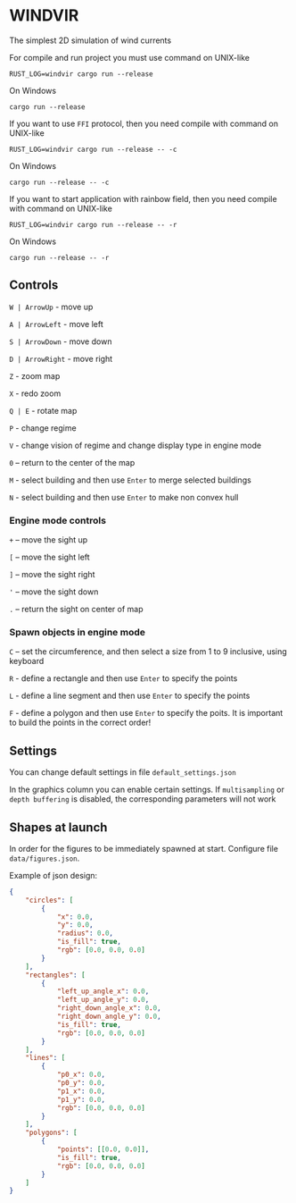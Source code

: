 # WINDVIR
The simplest 2D simulation of wind currents

For compile and run project you must use command on UNIX-like
```
RUST_LOG=windvir cargo run --release
```
On Windows
```
cargo run --release
```
If you want to use `FFI` protocol, then you need compile with command on UNIX-like
```
RUST_LOG=windvir cargo run --release -- -c
```
On Windows
```
cargo run --release -- -c
```
If you want to start application with rainbow field, then you need compile with command on UNIX-like
```
RUST_LOG=windvir cargo run --release -- -r
```
On Windows
```
cargo run --release -- -r
```
## Controls
`W | ArrowUp` - move up

`A | ArrowLeft` - move left

`S | ArrowDown` - move down

`D | ArrowRight` - move right

`Z` - zoom map

`X` - redo zoom

`Q | E` - rotate map

`P` - change regime

`V` - change vision of regime and change display type in engine mode 

`0` – return to the center of the map

`M` - select building and then use `Enter` to merge selected buildings

`N` - select building and then use `Enter` to make non convex hull

### Engine mode controls
`+` – move the sight up

`[` – move the sight left

`]` – move the sight right

`'` – move the sight down

`.` – return the sight on center of map

### Spawn objects in engine mode
`C` – set the circumference, and then select a size from 1 to 9 inclusive, using keyboard

`R` - define a rectangle and then use `Enter` to specify the points

`L` - define a line segment and then use `Enter` to specify the points

`F` - define a polygon and then use `Enter` to specify the poits. It is important to build the points in the correct order!

## Settings
You can change default settings in file `default_settings.json`

In the graphics column you can enable certain settings. If `multisampling` or  `depth buffering` is disabled, the corresponding parameters will not work

## Shapes at launch

In order for the figures to be immediately spawned at start. Configure file `data/figures.json`.

Example of json design:
```json
{
    "circles": [
        {
            "x": 0.0,
            "y": 0.0,
            "radius": 0.0,
            "is_fill": true,
            "rgb": [0.0, 0.0, 0.0]
        }
    ],
    "rectangles": [
        {
            "left_up_angle_x": 0.0,
            "left_up_angle_y": 0.0,
            "right_down_angle_x": 0.0,
            "right_down_angle_y": 0.0,
            "is_fill": true,
            "rgb": [0.0, 0.0, 0.0]
        }
    ],
    "lines": [
        {
            "p0_x": 0.0,
            "p0_y": 0.0,
            "p1_x": 0.0,
            "p1_y": 0.0,
            "rgb": [0.0, 0.0, 0.0]
        }
    ],
    "polygons": [
        {
            "points": [[0.0, 0.0]],
            "is_fill": true,
            "rgb": [0.0, 0.0, 0.0]
        }
    ]
}
```
